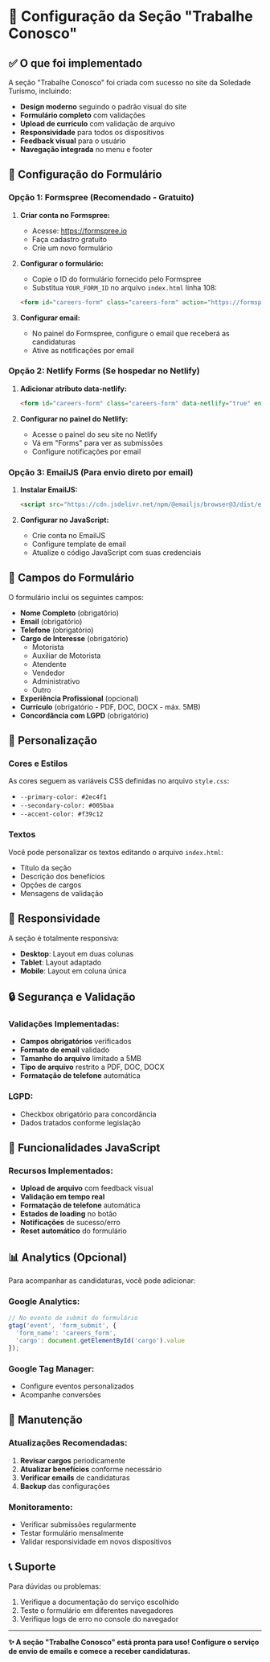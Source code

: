 # 🚀 Configuração da Seção "Trabalhe Conosco"

## ✅ O que foi implementado

A seção "Trabalhe Conosco" foi criada com sucesso no site da Soledade Turismo, incluindo:

- **Design moderno** seguindo o padrão visual do site
- **Formulário completo** com validações
- **Upload de currículo** com validação de arquivo
- **Responsividade** para todos os dispositivos
- **Feedback visual** para o usuário
- **Navegação integrada** no menu e footer

## 🔧 Configuração do Formulário

### Opção 1: Formspree (Recomendado - Gratuito)

1. **Criar conta no Formspree:**
   - Acesse: https://formspree.io
   - Faça cadastro gratuito
   - Crie um novo formulário

2. **Configurar o formulário:**
   - Copie o ID do formulário fornecido pelo Formspree
   - Substitua `YOUR_FORM_ID` no arquivo `index.html` linha 108:
   ```html
   <form id="careers-form" class="careers-form" action="https://formspree.io/f/YOUR_FORM_ID" method="POST" enctype="multipart/form-data">
   ```

3. **Configurar email:**
   - No painel do Formspree, configure o email que receberá as candidaturas
   - Ative as notificações por email

### Opção 2: Netlify Forms (Se hospedar no Netlify)

1. **Adicionar atributo data-netlify:**
   ```html
   <form id="careers-form" class="careers-form" data-netlify="true" enctype="multipart/form-data">
   ```

2. **Configurar no painel do Netlify:**
   - Acesse o painel do seu site no Netlify
   - Vá em "Forms" para ver as submissões
   - Configure notificações por email

### Opção 3: EmailJS (Para envio direto por email)

1. **Instalar EmailJS:**
   ```html
   <script src="https://cdn.jsdelivr.net/npm/@emailjs/browser@3/dist/email.min.js"></script>
   ```

2. **Configurar no JavaScript:**
   - Crie conta no EmailJS
   - Configure template de email
   - Atualize o código JavaScript com suas credenciais

## 📧 Campos do Formulário

O formulário inclui os seguintes campos:

- **Nome Completo** (obrigatório)
- **Email** (obrigatório)
- **Telefone** (obrigatório)
- **Cargo de Interesse** (obrigatório)
  - Motorista
  - Auxiliar de Motorista
  - Atendente
  - Vendedor
  - Administrativo
  - Outro
- **Experiência Profissional** (opcional)
- **Currículo** (obrigatório - PDF, DOC, DOCX - máx. 5MB)
- **Concordância com LGPD** (obrigatório)

## 🎨 Personalização

### Cores e Estilos
As cores seguem as variáveis CSS definidas no arquivo `style.css`:
- `--primary-color: #2ec4f1`
- `--secondary-color: #005baa`
- `--accent-color: #f39c12`

### Textos
Você pode personalizar os textos editando o arquivo `index.html`:
- Título da seção
- Descrição dos benefícios
- Opções de cargos
- Mensagens de validação

## 📱 Responsividade

A seção é totalmente responsiva:
- **Desktop**: Layout em duas colunas
- **Tablet**: Layout adaptado
- **Mobile**: Layout em coluna única

## 🔒 Segurança e Validação

### Validações Implementadas:
- **Campos obrigatórios** verificados
- **Formato de email** validado
- **Tamanho do arquivo** limitado a 5MB
- **Tipo de arquivo** restrito a PDF, DOC, DOCX
- **Formatação de telefone** automática

### LGPD:
- Checkbox obrigatório para concordância
- Dados tratados conforme legislação

## 🚀 Funcionalidades JavaScript

### Recursos Implementados:
- **Upload de arquivo** com feedback visual
- **Validação em tempo real**
- **Formatação de telefone** automática
- **Estados de loading** no botão
- **Notificações** de sucesso/erro
- **Reset automático** do formulário

## 📊 Analytics (Opcional)

Para acompanhar as candidaturas, você pode adicionar:

### Google Analytics:
```javascript
// No evento de submit do formulário
gtag('event', 'form_submit', {
  'form_name': 'careers_form',
  'cargo': document.getElementById('cargo').value
});
```

### Google Tag Manager:
- Configure eventos personalizados
- Acompanhe conversões

## 🔧 Manutenção

### Atualizações Recomendadas:
1. **Revisar cargos** periodicamente
2. **Atualizar benefícios** conforme necessário
3. **Verificar emails** de candidaturas
4. **Backup** das configurações

### Monitoramento:
- Verificar submissões regularmente
- Testar formulário mensalmente
- Validar responsividade em novos dispositivos

## 📞 Suporte

Para dúvidas ou problemas:
1. Verifique a documentação do serviço escolhido
2. Teste o formulário em diferentes navegadores
3. Verifique logs de erro no console do navegador

---

**✨ A seção "Trabalhe Conosco" está pronta para uso! Configure o serviço de envio de emails e comece a receber candidaturas.** 